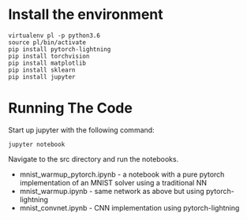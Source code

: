 # Install the environment

```
virtualenv pl -p python3.6
source pl/bin/activate
pip install pytorch-lightning
pip install torchvision
pip install matplotlib
pip install sklearn
pip install jupyter
```

# Running The Code

Start up jupyter with the following command:

`jupyter notebook`

Navigate to the src directory and run the notebooks.

* mnist_warmup_pytorch.ipynb - a notebook with a pure pytorch implementation of an MNIST solver using a traditional NN
* mnist_warmup.ipynb - same network as above but using pytorch-lightning 
* mnist_convnet.ipynb - CNN implementation using pytorch-lightning

